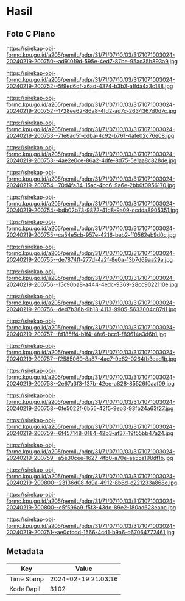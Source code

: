 # Hasil

## Foto C Plano

https://sirekap-obj-formc.kpu.go.id/a205/pemilu/pdpr/31/71/07/10/03/3171071003024-20240219-200750--ad91019d-595e-4ed7-87be-95ac35b893a9.jpg

https://sirekap-obj-formc.kpu.go.id/a205/pemilu/pdpr/31/71/07/10/03/3171071003024-20240219-200752--5f9ed6df-a6ad-4374-b3b3-affda4a3c188.jpg

https://sirekap-obj-formc.kpu.go.id/a205/pemilu/pdpr/31/71/07/10/03/3171071003024-20240219-200752--1728ee62-86a8-4fd2-ad7c-2634367d0d7c.jpg

https://sirekap-obj-formc.kpu.go.id/a205/pemilu/pdpr/31/71/07/10/03/3171071003024-20240219-200753--71e6ad5f-cdba-4c92-b761-4afe02c76e08.jpg

https://sirekap-obj-formc.kpu.go.id/a205/pemilu/pdpr/31/71/07/10/03/3171071003024-20240219-200753--4ae2e0ce-86a2-4dfe-8d75-5e1aa8c828de.jpg

https://sirekap-obj-formc.kpu.go.id/a205/pemilu/pdpr/31/71/07/10/03/3171071003024-20240219-200754--70d4fa34-15ac-4bc6-9a6e-2bb0f0956170.jpg

https://sirekap-obj-formc.kpu.go.id/a205/pemilu/pdpr/31/71/07/10/03/3171071003024-20240219-200754--bdb02b73-9872-41d8-9a09-ccdda8905351.jpg

https://sirekap-obj-formc.kpu.go.id/a205/pemilu/pdpr/31/71/07/10/03/3171071003024-20240219-200755--ca54e5cb-957e-4216-beb2-ff0562eb9d0c.jpg

https://sirekap-obj-formc.kpu.go.id/a205/pemilu/pdpr/31/71/07/10/03/3171071003024-20240219-200755--de7874ff-277d-4a2f-8e0a-13b7d69aa29a.jpg

https://sirekap-obj-formc.kpu.go.id/a205/pemilu/pdpr/31/71/07/10/03/3171071003024-20240219-200756--15c90ba8-a444-4edc-9369-28cc9022110e.jpg

https://sirekap-obj-formc.kpu.go.id/a205/pemilu/pdpr/31/71/07/10/03/3171071003024-20240219-200756--ded7b38b-9b13-4113-9905-5633004c87d1.jpg

https://sirekap-obj-formc.kpu.go.id/a205/pemilu/pdpr/31/71/07/10/03/3171071003024-20240219-200757--fd185ff4-b1f4-4fe6-bcc1-f89614a3d6b1.jpg

https://sirekap-obj-formc.kpu.go.id/a205/pemilu/pdpr/31/71/07/10/03/3171071003024-20240219-200757--f2585069-8a87-4ae7-9e62-0264fb3ead1b.jpg

https://sirekap-obj-formc.kpu.go.id/a205/pemilu/pdpr/31/71/07/10/03/3171071003024-20240219-200758--2e67a3f3-137b-42ee-a828-85526f0aaf09.jpg

https://sirekap-obj-formc.kpu.go.id/a205/pemilu/pdpr/31/71/07/10/03/3171071003024-20240219-200758--0fe5022f-6b55-42f5-9eb3-93fb24a63f27.jpg

https://sirekap-obj-formc.kpu.go.id/a205/pemilu/pdpr/31/71/07/10/03/3171071003024-20240219-200759--6f457148-0184-42b3-af37-19f55bb47a24.jpg

https://sirekap-obj-formc.kpu.go.id/a205/pemilu/pdpr/31/71/07/10/03/3171071003024-20240219-200759--a5e30cee-1627-4fb0-a70e-aa55a198df1b.jpg

https://sirekap-obj-formc.kpu.go.id/a205/pemilu/pdpr/31/71/07/10/03/3171071003024-20240219-200800--23136d08-fd9a-4912-8b6d-c221233a868c.jpg

https://sirekap-obj-formc.kpu.go.id/a205/pemilu/pdpr/31/71/07/10/03/3171071003024-20240219-200800--e5f596a9-f5f3-43dc-89e2-180ad628eabc.jpg

https://sirekap-obj-formc.kpu.go.id/a205/pemilu/pdpr/31/71/07/10/03/3171071003024-20240219-200751--ae0cfcdd-1566-4cd1-b9a6-d67064772461.jpg


## Metadata

| Key        | Value               |
| ---------- | ------------------- |
| Time Stamp | 2024-02-19 21:03:16 |
| Kode Dapil | 3102                |



